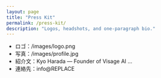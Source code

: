 ```yaml
---
layout: page
title: "Press Kit"
permalink: /press-kit/
description: "Logos, headshots, and one-paragraph bio."
---
```

- ロゴ：/images/logo.png
- 写真：/images/profile.jpg
- 紹介文：Kyo Harada — Founder of Visage AI …
- 連絡先：info@REPLACE
